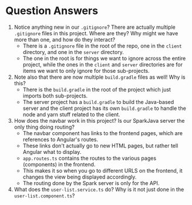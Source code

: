 # Question Answers

1. Notice anything new in our ``.gitignore``? There are actually
multiple ``.gitignore`` files in this project. Where are they?
Why might we have more than one, and how do they interact?
    - There is a `.gitignore` file in the root of the repo, one in the `client` directory, and one in the `server` directory.
    - The one in the root is for things we want to ignore across the entire project, while the ones in the `client` and `server` directories are for items we want to only ignore for those sub-projects.
2. Note also that there are now multiple ``build.gradle`` files
as well! Why is this?
    - There is the `build.gradle` in the root of the project which just imports both sub-projects.
    - The server project has a `build.gradle` to build the Java-based server and the client project has its own `build.gradle` to handle the node and yarn stuff related to the client.
3. How does the navbar work in this project? Is our SparkJava server
the only thing doing routing?
    - The navbar component has links to the frontend pages, which are references to Angular's routes.
    - These links don't actually go to new HTML pages, but rather tell Angular what to display.
    - `app.routes.ts` contains the routes to the various pages (components) in the frontend.
    - This makes it so when you go to different URLS on the frontend, it changes the view being displayed accordingly.
    - The routing done by the Spark server is only for the API.
4. What does the `user-list.service.ts` do? Why is it not just done in
the `user-list.component.ts`?
